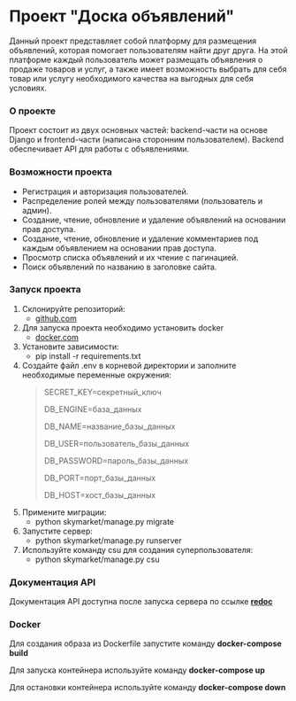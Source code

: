 # Проект "Доска объявлений"
Данный проект представляет собой платформу для размещения объявлений, которая помогает пользователям найти друг друга. На этой платформе каждый пользователь может размещать объявления о продаже товаров и услуг, а также имеет возможность выбрать для себя товар или услугу необходимого качества на выгодных для себя условиях.
### О проекте
Проект состоит из двух основных частей: backend-части на основе Django и frontend-части (написана сторонним пользователем). Backend обеспечивает API для работы с объявлениями.
### Возможности проекта
- Регистрация и авторизация пользователей.
- Распределение ролей между пользователями (пользователь и админ).
- Создание, чтение, обновление и удаление объявлений на основании прав доступа.
- Создание, чтение, обновление и удаление комментариев под каждым объявлением на основании прав доступа.
- Просмотр списка объявлений и их чтение с пагинацией.
- Поиск объявлений по названию в заголовке сайта.
### Запуск проекта
1. Склонируйте репозиторий:
    - [github.com](https://github.com/vvd2209/Bulletin_Board)
2. Для запуска проекта необходимо установить docker
    - [docker.com](https://www.docker.com/)
3. Установите зависимости:
    - pip install -r requirements.txt
4. Создайте файл .env в корневой директории и заполните необходимые переменные окружения:
   > SECRET_KEY=секретный_ключ
   > 
   > DB_ENGINE=база_данных
   > 
   > DB_NAME=название_базы_данных
   > 
   > DB_USER=пользователь_базы_данных
   > 
   > DB_PASSWORD=пароль_базы_данных
   > 
   > DB_PORT=порт_базы_данных
   > 
   > DB_HOST=хост_базы_данных
5. Примените миграции:
    - python skymarket/manage.py migrate
6. Запустите сервер:
     - python skymarket/manage.py runserver
7. Используйте команду csu для создания суперпользователя:
    - python skymarket/manage.py csu
### Документация API
Документация API доступна после запуска сервера по ссылке **[redoc](http://127.0.0.1:8000/api/redoc-tasks/)**
### Docker
Для создания образа из Dockerfile запустите команду **docker-compose build**

Для запуска контейнера используйте команду **docker-compose up**

Для остановки контейнера используйте команду **docker-compose down**
